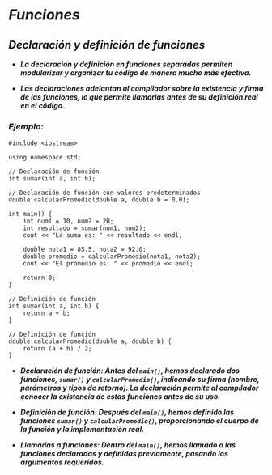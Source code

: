# **_Funciones_**

## **_Declaración y definición de funciones_**

- **_La declaración y definición en funciones separadas permiten modularizar y organizar tu código de manera mucho más efectiva._**
  
- **_Las declaraciones adelantan al compilador sobre la existencia y firma de las funciones, lo que permite llamarlas antes de su definición real en el código._**

### **_Ejemplo:_**

```
#include <iostream>
 
using namespace std;
 
// Declaración de función
int sumar(int a, int b);
 
// Declaración de función con valores predeterminados
double calcularPromedio(double a, double b = 0.0);
 
int main() {
    int num1 = 10, num2 = 20;
    int resultado = sumar(num1, num2);
    cout << "La suma es: " << resultado << endl;
 
    double nota1 = 85.5, nota2 = 92.0;
    double promedio = calcularPromedio(nota1, nota2);
    cout << "El promedio es: " << promedio << endl;
 
    return 0;
}
 
// Definición de función
int sumar(int a, int b) {
    return a + b;
}
 
// Definición de función
double calcularPromedio(double a, double b) {
    return (a + b) / 2;
}
```

- **_Declaración de función: Antes del ```main()```, hemos declarado dos funciones, ```sumar()``` y ```calcularPromedio()```, indicando su firma (nombre, parámetros y tipos de retorno). La declaración permite al compilador conocer la existencia de estas funciones antes de su uso._**
  
- **_Definición de función: Después del ```main()```, hemos definido las funciones ```sumar()``` y ```calcularPromedio()```, proporcionando el cuerpo de la función y la implementación real._**
  
- **_Llamadas a funciones: Dentro del ```main()```, hemos llamado a las funciones declaradas y definidas previamente, pasando los argumentos requeridos._**

